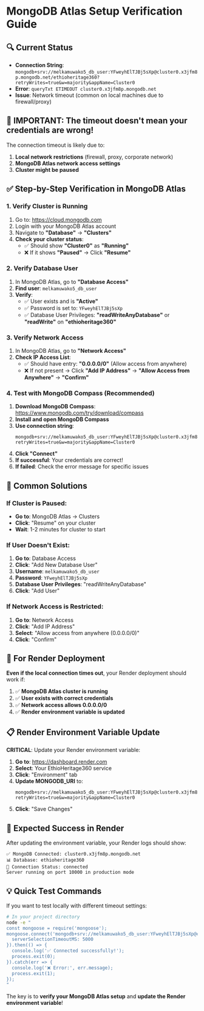 # MongoDB Atlas Setup Verification Guide

## 🔍 Current Status
- **Connection String**: `mongodb+srv://melkamuwako5_db_user:YFweyhElTJBj5sXp@cluster0.x3jfm8p.mongodb.net/ethioheritage360?retryWrites=true&w=majority&appName=Cluster0`
- **Error**: `queryTxt ETIMEOUT cluster0.x3jfm8p.mongodb.net`
- **Issue**: Network timeout (common on local machines due to firewall/proxy)

## 🚨 IMPORTANT: The timeout doesn't mean your credentials are wrong!

The connection timeout is likely due to:
1. **Local network restrictions** (firewall, proxy, corporate network)
2. **MongoDB Atlas network access settings**
3. **Cluster might be paused**

## ✅ Step-by-Step Verification in MongoDB Atlas

### 1. **Verify Cluster is Running**
1. Go to: https://cloud.mongodb.com
2. Login with your MongoDB Atlas account
3. Navigate to **"Database"** → **"Clusters"**
4. **Check your cluster status**:
   - ✅ Should show **"Cluster0"** as **"Running"**
   - ❌ If it shows **"Paused"** → Click **"Resume"**

### 2. **Verify Database User**
1. In MongoDB Atlas, go to **"Database Access"**
2. **Find user**: `melkamuwako5_db_user`
3. **Verify**:
   - ✅ User exists and is **"Active"**
   - ✅ Password is set to: `YFweyhElTJBj5sXp`
   - ✅ Database User Privileges: **"readWriteAnyDatabase"** or **"readWrite"** on **"ethioheritage360"**

### 3. **Verify Network Access**
1. In MongoDB Atlas, go to **"Network Access"**
2. **Check IP Access List**:
   - ✅ Should have entry: **"0.0.0.0/0"** (Allow access from anywhere)
   - ❌ If not present → Click **"Add IP Address"** → **"Allow Access from Anywhere"** → **"Confirm"**

### 4. **Test with MongoDB Compass** (Recommended)
1. **Download MongoDB Compass**: https://www.mongodb.com/try/download/compass
2. **Install and open MongoDB Compass**
3. **Use connection string**:
   ```
   mongodb+srv://melkamuwako5_db_user:YFweyhElTJBj5sXp@cluster0.x3jfm8p.mongodb.net/ethioheritage360?retryWrites=true&w=majority&appName=Cluster0
   ```
4. **Click "Connect"**
5. **If successful**: Your credentials are correct!
6. **If failed**: Check the error message for specific issues

## 🔧 Common Solutions

### If Cluster is Paused:
- **Go to**: MongoDB Atlas → Clusters
- **Click**: "Resume" on your cluster
- **Wait**: 1-2 minutes for cluster to start

### If User Doesn't Exist:
1. **Go to**: Database Access
2. **Click**: "Add New Database User"
3. **Username**: `melkamuwako5_db_user`
4. **Password**: `YFweyhElTJBj5sXp`
5. **Database User Privileges**: "readWriteAnyDatabase"
6. **Click**: "Add User"

### If Network Access is Restricted:
1. **Go to**: Network Access
2. **Click**: "Add IP Address"
3. **Select**: "Allow access from anywhere (0.0.0.0/0)"
4. **Click**: "Confirm"

## 🎯 For Render Deployment

**Even if the local connection times out**, your Render deployment should work if:
1. ✅ **MongoDB Atlas cluster is running**
2. ✅ **User exists with correct credentials**
3. ✅ **Network access allows 0.0.0.0/0**
4. ✅ **Render environment variable is updated**

## 📋 Render Environment Variable Update

**CRITICAL**: Update your Render environment variable:

1. **Go to**: https://dashboard.render.com
2. **Select**: Your EthioHeritage360 service
3. **Click**: "Environment" tab
4. **Update MONGODB_URI** to:
   ```
   mongodb+srv://melkamuwako5_db_user:YFweyhElTJBj5sXp@cluster0.x3jfm8p.mongodb.net/ethioheritage360?retryWrites=true&w=majority&appName=Cluster0
   ```
5. **Click**: "Save Changes"

## 🎊 Expected Success in Render

After updating the environment variable, your Render logs should show:
```
✅ MongoDB Connected: cluster0.x3jfm8p.mongodb.net
📊 Database: ethioheritage360
🔗 Connection Status: connected
Server running on port 10000 in production mode
```

## 💡 Quick Test Commands

If you want to test locally with different timeout settings:
```bash
# In your project directory
node -e "
const mongoose = require('mongoose');
mongoose.connect('mongodb+srv://melkamuwako5_db_user:YFweyhElTJBj5sXp@cluster0.x3jfm8p.mongodb.net/ethioheritage360?retryWrites=true&w=majority&appName=Cluster0', {
  serverSelectionTimeoutMS: 5000
}).then(() => {
  console.log('✅ Connected successfully!');
  process.exit(0);
}).catch(err => {
  console.log('❌ Error:', err.message);
  process.exit(1);
});
"
```

The key is to **verify your MongoDB Atlas setup** and **update the Render environment variable**!
